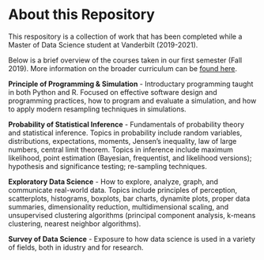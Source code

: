 # About this Repository
This respository is a collection of work that has been completed while a Master of Data Science student at Vanderbilt (2019-2021).

Below is a brief overview of the courses taken in our first semester (Fall 2019). More information on the broader curriculum can be [found here](https://www.vanderbilt.edu/datascience/academics/msprogram/curriculum/).


**Principle of Programming & Simulation** - Introductary programming taught in both Python and R. Focused on effective software design and programming practices, how to program and evaluate a simulation, and how to apply modern resampling techniques in simulations.

**Probability of Statistical Inference** - Fundamentals of probability theory and statistical inference. Topics in probability include random variables, distributions, expectations, moments, Jensen’s inequality, law of large numbers, central limit theorem. Topics in inference include maximum likelihood, point estimation (Bayesian, frequentist, and likelihood versions); hypothesis and significance testing; re-sampling techniques.

**Exploratory Data Science** - How to explore, analyze, graph, and communicate real-world data. Topics include principles of perception, scatterplots, histograms, boxplots, bar charts, dynamite plots, proper data summaries, dimensionality reduction, multidimensional scaling, and unsupervised clustering algorithms (principal component analysis, k-means clustering, nearest neighbor algorithms).

**Survey of Data Science** - Exposure to how data science is used in a variety of fields, both in idustry and for research.
